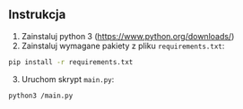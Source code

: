 ## Instrukcja

1. Zainstaluj python 3 (https://www.python.org/downloads/)
2. Zainstaluj wymagane pakiety z pliku `requirements.txt`:
```bash
pip install -r requirements.txt
```
3. Uruchom skrypt `main.py`:
```bash
python3 /main.py
```
